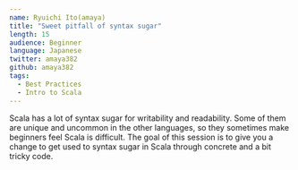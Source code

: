 ```yaml
---
name: Ryuichi Ito(amaya)
title: "Sweet pitfall of syntax sugar"
length: 15
audience: Beginner
language: Japanese
twitter: amaya382
github: amaya382
tags:
  - Best Practices
  - Intro to Scala
---
```

Scala has a lot of syntax sugar for writability and readability. Some of them are unique and uncommon in the other languages, so they sometimes make beginners feel Scala is difficult. The goal of this session is to give you a change to get used to syntax sugar in Scala through concrete and a bit tricky code.
